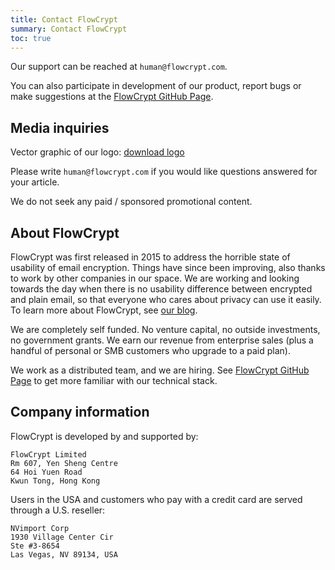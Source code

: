 ```yaml
---
title: Contact FlowCrypt
summary: Contact FlowCrypt
toc: true
---
```


Our support can be reached at `human@flowcrypt.com`.

You can also participate in development of our product, report bugs or make suggestions at the [FlowCrypt GitHub Page](https://github.com/FlowCrypt).

## Media inquiries

Vector graphic of our logo: [download logo](https://flowcrypt.com/assets/imgs/svgs/flowcrypt-logo.svg)

Please write `human@flowcrypt.com` if you would like questions answered for your article.

We do not seek any paid / sponsored promotional content.

## About FlowCrypt

FlowCrypt was first released in 2015 to address the horrible state of usability of email encryption. Things have since been improving, also thanks to work by other companies in our space. We are working and looking towards the day when there is no usability difference between encrypted and plain email, so that everyone who cares about privacy can use it easily. To learn more about FlowCrypt, see [our blog](https://flowcrypt.com/blog/).

We are completely self funded. No venture capital, no outside investments, no government grants. We earn our revenue from enterprise sales (plus a handful of personal or SMB customers who upgrade to a paid plan). 

We work as a distributed team, and we are hiring. See [FlowCrypt GitHub Page](https://github.com/FlowCrypt) to get more familiar with our technical stack.

## Company information

FlowCrypt is developed by and supported by:

```
FlowCrypt Limited
Rm 607, Yen Sheng Centre
64 Hoi Yuen Road
Kwun Tong, Hong Kong
```

Users in the USA and customers who pay with a credit card are served through a U.S. reseller:

```
NVimport Corp
1930 Village Center Cir
Ste #3-8654
Las Vegas, NV 89134, USA
```
